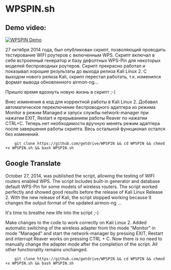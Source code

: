 # WPSPIN.sh

## Demo video:

[![WPSPIN Demo](https://i.ytimg.com/vi/Ps7ytL6IlzM/hqdefault.jpg)](https://youtu.be/Ps7ytL6IlzM)

27 октября 2014 года, был опубликован скрипт, позволяющий проводить тестирование WIFI роутеров с включенным WPS. Скрипт включал в себя встроенный генератор и базу дефолтных WPS-Pin для некоторых моделей беспроводных роутеров.
Скрипт прекрасно работал и показывал хорошие результаты до выхода релиза Kali Linux 2.
С выходом нового релиза Kali, скрипт перестал работать, т.к. изменился формат вывода обновленного airmon-ng...

Пришло время вдохнуть новую жизнь в скрипт ;-)

Внес изменения в код для корректной работы в Kali Linux 2. Добавил автоматическое переключение беспроводного адаптера из режима Monitor в режим Managed и запуск службы network-manager при нажатии EXIT, Restart и прерыванием работы Reaver по нажатии CTRL+C.
Теперь нет необходимости вручную менять режим адаптера после завершения работы скрипта. 
Весь остальной функционал остался без изменений.
        
        git clone https://github.com/getdrive/WPSPIN && cd WPSPIN && chmod +x WPSPIN.sh && bash WPSPIN.sh


## Google Translate

October 27, 2014, was published the script, allowing the testing of WIFI routers enabled WPS. The script includes built-in generator and database default WPS-Pin for some models of wireless routers.
The script worked perfectly and showed good results before the release of Kali Linux Release 2.
With the new release of Kali, the script stopped working because It changes the output format of the updated airmon-ng ...

It's time to breathe new life into the script ;-)

Make changes to the code to work correctly on Kali Linux 2. Added automatic switching of the wireless adapter from the mode "Monitor" in mode "Managed" and start the network-manager by pressing EXIT, Restart and interrupt Reaver works on pressing CTRL + C.
Now there is no need to manually change the adapter mode after the completion of the script.
All other functionality remains unchanged.
        
        git clone https://github.com/getdrive/WPSPIN && cd WPSPIN && chmod +x WPSPIN.sh && bash WPSPIN.sh
